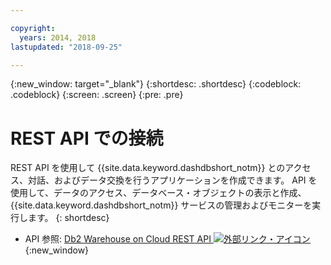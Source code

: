```yaml
---

copyright:
  years: 2014, 2018
lastupdated: "2018-09-25"

---
```


<!-- Attribute definitions --> 
{:new_window: target="_blank"}
{:shortdesc: .shortdesc}
{:codeblock: .codeblock}
{:screen: .screen}
{:pre: .pre}

# REST API での接続

REST API を使用して {{site.data.keyword.dashdbshort_notm}} とのアクセス、対話、およびデータ交換を行うアプリケーションを作成できます。 API を使用して、データのアクセス、データベース・オブジェクトの表示と作成、{{site.data.keyword.dashdbshort_notm}} サービスの管理およびモニターを実行します。
{: shortdesc}

- API 参照: [Db2 Warehouse on Cloud REST API ![外部リンク・アイコン](../../../icons/launch-glyph.svg "外部リンク・アイコン")](http://ibm.biz/db2whc_api){:new_window}
    


